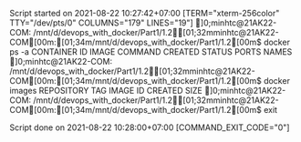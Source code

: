 Script started on 2021-08-22 10:27:42+07:00 [TERM="xterm-256color" TTY="/dev/pts/0" COLUMNS="179" LINES="19"]
]0;minhtc@21AK22-COM: /mnt/d/devops_with_docker/Part1/1.2[01;32mminhtc@21AK22-COM[00m:[01;34m/mnt/d/devops_with_docker/Part1/1.2[00m$ docker ps -a
CONTAINER ID   IMAGE     COMMAND   CREATED   STATUS    PORTS     NAMES
]0;minhtc@21AK22-COM: /mnt/d/devops_with_docker/Part1/1.2[01;32mminhtc@21AK22-COM[00m:[01;34m/mnt/d/devops_with_docker/Part1/1.2[00m$ docker images
REPOSITORY   TAG       IMAGE ID   CREATED   SIZE
]0;minhtc@21AK22-COM: /mnt/d/devops_with_docker/Part1/1.2[01;32mminhtc@21AK22-COM[00m:[01;34m/mnt/d/devops_with_docker/Part1/1.2[00m$ exit

Script done on 2021-08-22 10:28:00+07:00 [COMMAND_EXIT_CODE="0"]
